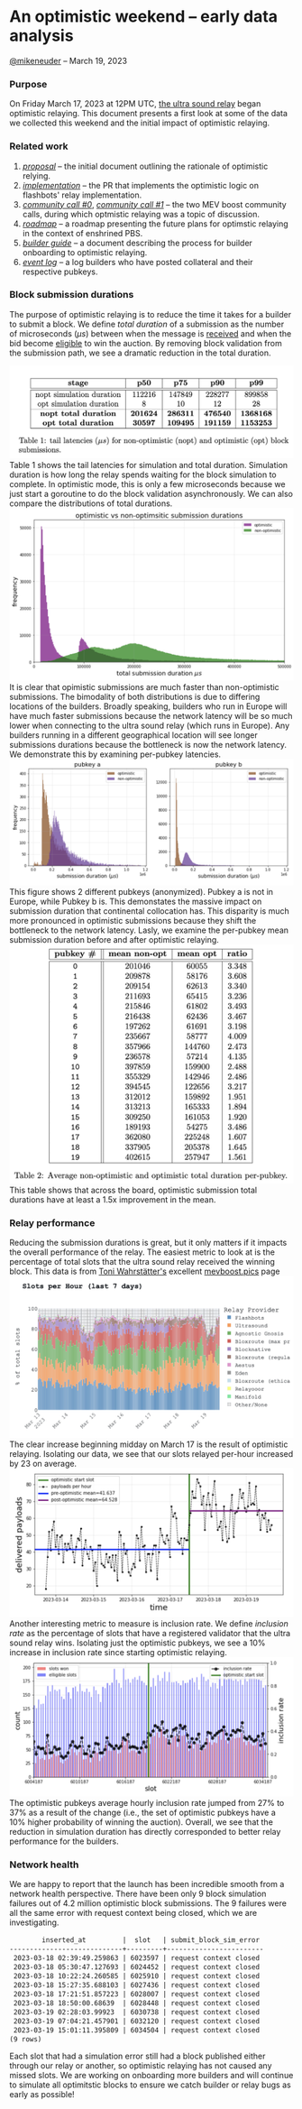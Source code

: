 # An optimistic weekend – early data analysis
[@mikeneuder](https://twitter.com/mikeneuder) – March 19, 2023
### Purpose

On Friday March 17, 2023 at 12PM UTC, [the ultra sound relay](https://relay.ultrasound.money) began optimistic relaying. This document presents a first look at some of the data we collected this weekend and the initial impact of optimistic relaying.

### Related work
1. [*proposal*](https://github.com/michaelneuder/opt-relay-docs/blob/main/proposal.md) – the initial document outlining the rationale of optimistic relying.
2. [*implementation*](https://github.com/flashbots/mev-boost-relay/pull/285) – the PR that implements the optimistic logic on flashbots' relay implementation.
3. [*community call #0*](https://collective.flashbots.net/t/mev-boost-community-call-0-23-feb-2023/1348), [*community call #1*](https://collective.flashbots.net/t/mev-boost-community-call-1-9-mar-2023/1367) – the two MEV boost community calls, during which optmistic relaying was a topic of discussion.
4. [*roadmap*](https://github.com/michaelneuder/optimistic-relay-documentation/blob/main/towards-epbs.md) – a roadmap presenting the future plans for optimstic relaying in the context of enshrined PBS.
5. [*builder guide*]( https://github.com/ultrasoundmoney/mev-boost-relay/blob/prod-optimistic-relaying/docs/optimistic/builder-onboarding.md) – a document describing the process for builder onboarding to optimistic relaying.
6. [*event log*](https://github.com/ultrasoundmoney/mev-boost-relay/blob/prod-optimistic-relaying/docs/optimistic/event-log.md) – a log builders who have posted collateral and their respective pubkeys.

### Block submission durations
The purpose of optimistic relaying is to reduce the time it takes for a builder to submit a block. We define *total duration* of a submission as the number of microseconds ($\mu s$) between when the message is [received](https://github.com/ultrasoundmoney/mev-boost-relay/blob/a4fe413af1258025f456642305ef222fd5fae89c/services/api/service.go#L1241) and when the bid become [eligible](https://github.com/ultrasoundmoney/mev-boost-relay/blob/a4fe413af1258025f456642305ef222fd5fae89c/services/api/service.go#L1562) to win the auction. By removing block validation from the submission path, we see a dramatic reduction in the total duration.

![img/table1.png](img/table1.png)
Table 1 shows the tail latencies for simulation and total duration. Simulation duration is how long the relay spends waiting for the block simulation to complete. In optimistic mode, this is only a few microseconds because we just start a goroutine to do the block validation asynchronously. 
We can also compare the distributions of total durations.
![img/durations](img/durations.png)
It is clear that opimistic submissions are much faster than non-optimistic submissions. The bimodality of both distributions is due to differing locations of the builders. Broadly speaking, builders who run in Europe will have much faster submissions because the network latency will be so much lower when connecting to the ultra sound relay (which runs in Europe). Any builders running in a different geographical location will see longer submissions durations because the bottleneck is now the network latency. We demonstrate this by examining per-pubkey latencies.
![img/durations](img/perpubkey.png)
This figure shows 2 different pubkeys (anonymized). Pubkey a is not in Europe, while Pubkey b is. This demonstates the massive impact on submission duration that continental collocation has. This disparity is much more pronounced in optimistic submissions because they shift the bottleneck to the network latency. Lasly, we examine the per-pubkey mean submission duration before and after optimistic relaying. 
![img/table2](img/table2.png)
This table shows that across the board, optimistic submission total durations have at least a 1.5x improvement in the mean.

### Relay performance
Reducing the submission durations is great, but it only matters if it impacts the overall performance of the relay. The easiest metric to look at is the percentage of total slots that the ultra sound relay received the winning block. This data is from [Toni Wahrstätter's](https://twitter.com/nero_eth) excellent [mevboost.pics](https://mevboost.pics) page 
![img/slotsperhour](img/slotsperhour.png)
The clear increase beginning midday on March 17 is the result of optimistic relaying. Isolating our data, we see that our slots relayed per-hour increased by 23 on average.
![img/slotsperhour](img/ourslotsperhour.png)
Another interesting metric to measure is inclusion rate. We define *inclusion rate* as the percentage of slots that have a registered validator that the ultra sound relay wins. Isolating just the optimistic pubkeys, we see a 10% increase in inclusion rate since starting optimistic relaying.
![img/slotsperhour](img/inclusionrate.png)
The optimistic pubkeys average hourly inclusion rate jumped from 27% to 37% as a result of the change (i.e., the set of optimistic pubkeys have a 10% higher probability of winning the auction). Overall, we see that the reduction in simulation duration has directly corresponded to better relay performance for the builders. 

### Network health
We are happy to report that the launch has been incredible smooth from a network health perspective. There have been only 9 block simulation failures out of 4.2 million optimistic block submissions. The 9 failures were all the same error with request context being closed, which we are investigating.

```
        inserted_at         |  slot   | submit_block_sim_error 
----------------------------+---------+------------------------
 2023-03-18 02:39:49.259863 | 6023597 | request context closed
 2023-03-18 05:30:47.127693 | 6024452 | request context closed
 2023-03-18 10:22:24.260585 | 6025910 | request context closed
 2023-03-18 15:27:35.688103 | 6027436 | request context closed
 2023-03-18 17:21:51.857223 | 6028007 | request context closed
 2023-03-18 18:50:00.68639  | 6028448 | request context closed
 2023-03-19 02:28:03.99923  | 6030738 | request context closed
 2023-03-19 07:04:21.457901 | 6032120 | request context closed
 2023-03-19 15:01:11.395809 | 6034504 | request context closed
(9 rows)
```

Each slot that had a simulation error still had a block published either through our relay or another, so optimistic relaying has not caused any missed slots. We are working on onboarding more builders and will continue to simulate all optimitstic blocks to ensure we catch builder or relay bugs as early as possible!

